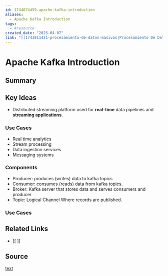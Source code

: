 ```yaml
---
id: 1744074459-apache-kafka-introduction
aliases:
  - Apache Kafka Introduction
tags:
  - #resource
created_date: "2025-04-07"
link: "[[1743811421-procesamiento-de-datos-masivos|Procesamiento De Datos Masivos]]"
---
```


# Apache Kafka Introduction

## Summary


## Key Ideas
- Distributed streaming platform used for **real-time** data pipelines and **streaming applications**.

### Use Cases
- Real time analytics
- Stream processing
- Data ingestion services
- Messaging systems

### Components
- Producer: produces (writes) data to kafka topics
- Consumer: consumes (reads) data from kafka topics.
- Broker: Kafka server that stores data and serves consumers and producer
- Topic: Logical Channel Where records are published.

### Use Cases

## Related Links
- [[ ]]

## Source
[text](url) 

